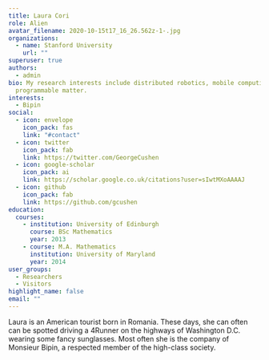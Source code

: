 ```yaml
---
title: Laura Cori
role: Alien
avatar_filename: 2020-10-15t17_16_26.562z-1-.jpg
organizations:
  - name: Stanford University
    url: ""
superuser: true
authors:
  - admin
bio: My research interests include distributed robotics, mobile computing and
  programmable matter.
interests:
  - Bipin
social:
  - icon: envelope
    icon_pack: fas
    link: "#contact"
  - icon: twitter
    icon_pack: fab
    link: https://twitter.com/GeorgeCushen
  - icon: google-scholar
    icon_pack: ai
    link: https://scholar.google.co.uk/citations?user=sIwtMXoAAAAJ
  - icon: github
    icon_pack: fab
    link: https://github.com/gcushen
education:
  courses:
    - institution: University of Edinburgh
      course: BSc Mathematics
      year: 2013
    - course: M.A. Mathematics
      institution: University of Maryland
      year: 2014
user_groups:
  - Researchers
  - Visitors
highlight_name: false
email: ""
---
```

Laura is an American tourist born in Romania. These days, she can often can be spotted driving a 4Runner on the highways of Washington D.C. wearing some fancy sunglasses. Most often she is the company of Monsieur Bipin, a respected member of the high-class society.